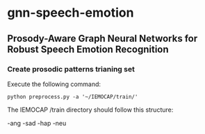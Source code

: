 # gnn-speech-emotion
## Prosody-Aware Graph Neural Networks for Robust Speech Emotion Recognition

### Create prosodic patterns trianing set

Execute the following command:
```
python preprocess.py -a '~/IEMOCAP/train/'

```

The IEMOCAP /train directory should follow this structure:

  -ang
  -sad
  -hap
  -neu
  
  

